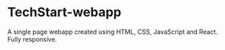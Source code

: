 # TechStart-webapp
A single page webapp created using HTML, CSS, JavaScript and React. Fully responsive.
